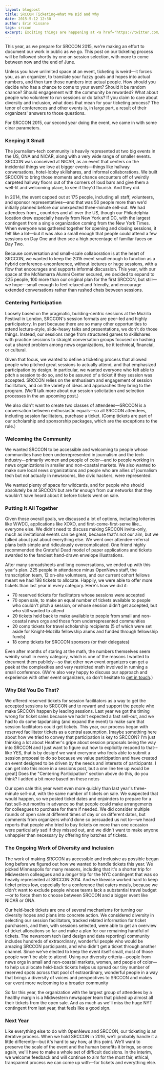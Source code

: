 ```yaml
---
layout: blogpost
title: SRCCON Ticketing—What We Did and Why
date: 2015-5-12 12:30
author: Erin Kissane
tags: srccon
excerpt: Exciting things are happening at <a href="https://twitter.com/coralproject">The Coral Project</a> and we thought you should know about them.
---
```


This year, as we prepare for SRCCON 2015, we're making an effort to document our work in public as we go. This post on our ticketing process will be followed shortly by one on session selection, with more to come between now and the end of June.

Unless you have unlimited space at an event, ticketing is weird—it forces you, as an organizer, to translate your fuzzy goals and hopes into actual numbers, and then turn those numbers into actual people. How should you decide who has a chance to come to your event? Should it be random chance? Should engagement with the community be rewarded? What about people who volunteer to run sessions or do talks? If you claim to care about diversity and inclusion, what does that mean for your ticketing process? The tenor of conferences and other events is, in large part, a result of their organizers' answers to those questions. 

For SRCCON 2015, our second year doing the event, we came in with some clear parameters.

### Keeping It Small

The journalism-tech community is heavily represented at two big events in the US, ONA and NICAR, along with a very wide range of smaller events. SRCCON was conceived at NICAR, as an event that centers on the incidental things we love at bigger events—things like hallway conversations, hotel-lobby skillshares, and informal collaborations. We built SRCCON to bring those moments and chance encounters off of weirdly carpeted hallway floors out of the corners of loud bars and give them a well-lit and welcoming place, to see if they'd flourish. And they did. 

In 2014, the event capped out at 175 people, including all staff, volunteers, and sponsor representatives—and that was 50 people more than we'd initially planned before our unexpected three-minute sell-out. We had attendees from _ countries and all over the US, though our Philadelphia location drew especially heavily from New York and DC, with the largest contingent from a single organization coming from the New York Times. When everyone was gathered together for opening and closing sessions, it felt like a lot—but it was also a small enough that people could attend a few sessions on Day One and then see a high percentage of familiar faces on Day Two.

Because conversation and small-scale collaboration is at the heart of SRCCON, we wanted to keep the 2015 event small enough to function as a hybrid conference-unconference, without lectures or huge sessions, with a flow that encourages and supports informal discussion. This year, with our space at the McNamarra Alumni Center secured, we decided to expand to 225 people, 100  more than our original plan for the first SRCCON, but still—we hope—small enough to feel relaxed and friendly, and encourage extended conversations rather than rushed chats between sessions.

### Centering Participation

Loosely based on the pragmatic, building-centric sessions at the Mozilla Festival in London, SRCCON's session formats are peer-led and highly participatory. In part because there are so many other opportunities to attend lecture-style, slide-heavy talks and presentations, we don't do those things. Instead, our sessions range from structured games to skillshares with practice sessions to straight conversation groups focused on hashing out a shared problem among news organizations, be it technical, financial, or cultural. 

Given that focus, we wanted to define a ticketing process that allowed people who pitched great sessions to actually attend, and that emphasized participation by design. In particular, we wanted everyone who felt able to pitch a session to do so, and to be assured of a ticket if they session was accepted. SRCCON relies on the enthusiasm and engagement of session facilitators, and on the variety of ideas and approaches they bring to the program. (We'll talk more about our session solicitation and selection processes in the an upcoming post.)

We also didn't want to create two classes of attendees—SRCCON is a conversation between enthusiastic equals—so all SRCCON attendees, including session facilitators, purchase a ticket. (Comp tickets are part of our scholarship and sponsorship packages, which are the exceptions to the rule.)

### Welcoming the Community

We wanted SRCCON to be accessible and welcoming to people whose communities have been underrepresented in journalism and the tech industry—primarily women and people of color—and to people working in news organizations in smaller and non-coastal markets. We also wanted to make sure local news organizations and people who are allies of journalism tech but not actually in newsrooms, like civic hackers, were represented.

We wanted plenty of space for wildcards, and for people who should absolutely be at SRCCON but are far enough from our networks that they wouldn't have heard about it before tickets went on sale.

### Putting It All Together

Given those overall goals, we discussed a lot of options, including lotteries like WWDC, applications like XOXO, and first-come-first-serve like…everyone else. We didn't need to discuss making SRCCON invite-only, much as invitational events can be great, because that's not our aim, but we talked about just about everything else. We went over attendee-referral plans both simple and ridiculously overcomplicated. One friend highly recommended the Grateful Dead model of paper applications and tickets awarded to the fanciest hand-drawn envelope illustrations. 

After many spreadsheets and long conversations, we ended up with this year's plan. 225 people in attendance minus OpenNews staff, the transcription team, 12 on-site volunteers, and our current cohort fellows meant we had 198 tickets to allocate. Happily, we were able to offer more tickets than last year in every category. Here's how we did it:

* 70 reserved tickets for facilitators whose sessions were accepted
* 70 open sale, to make an equal number of tickets available to people who couldn't pitch a session, or whose session didn't get accepted, but who still wanted to attend 
* 20 tickets held back to make available to people from small and non-coastal news orgs and those from underrepresented communities
* 20 comp tickets for travel scholarship recipients (5 of which were set aside for Knight-Mozilla fellowship alums and funded through fellowship funds)
* 18 comp tickets for SRCCON sponsors (or their delegates)

Even after months of staring at the math, the numbers themselves seem weirdly small in every category, which is one of the reasons I wanted to document them publicly—so that other new event organizers can get a peek at the complexities and very restricted math involved in running a small conference. (We're also very happy to discuss our approach and experience with other event organizers, so don't hesitate to [get in touch](mailto:srccon@opennews.org ).)

### Why Did You Do That?

We offered reserved tickets for session facilitators as a way to get the accepted sessions to SRCCON and to reward and support the people who make SRCCON happen by leading sessions. Last year we got the timing wrong for ticket sales because we hadn't expected a fast sell-out, and we had to do some tapdancing (and expand the event) to make sure that session facilitators could get tickets. This year, our process began with reserved facilitator tickets as a central assumption. [maybe something here about how we tried to convey that participation is key to SRCCON? I'm just thinking a lot about Heather's gripe about session proposals being the way into SRCCON and I just want to figure out how to explicitly respond to that--like YES, that is by design! we want everyone who feels able to submit a session proposal to do so because we value participation and have created an event designed to be driven by the needs and interests of participants. I can get into this more in a sessions post, but a one line tee up would be great] Does the "Centering Participation" section above do this, do you think? I added a bit more based on these notes

Our open sale this year went even more quickly than last year's three-minute sell-out, with the same number of tickets on sale. We suspected that would happen, so we posted ticket dates and enjoinders to prepare for a fast sell-out months in advance so that people could make arrangements for colleagues to purchase for them if needed. We did consider multiple rounds of open sale at different times of day or on different dates, but comments from organizers who'd done so persuaded us not to—we heard reports that people who tried to buy tickets on more than one occasion were particularly sad if they missed out, and we didn't want to make anyone unhappier than necessary by offering tiny batches of tickets.

### The Ongoing Work of Diversity and Inclusion

The work of making SRCCON as accessible and inclusive as possible began long before we figured out how we wanted to handle tickets this year. We picked Minneapolis for many reasons, including that it's a shorter trip for Midwestern colleagues and a *longer* trip for the NYC contingent that was so heavily represented at SRCCON 2014. And we likewise worked hard to keep ticket prices low, especially for a conference that caters meals, because we didn't want to exclude people whose teams lack a substantial travel budget—or to force them to choose between SRCCON and a bigger event like NICAR or ONA.
 
Our held-back tickets are one of several mechanisms for turning our diversity hopes and plans into concrete action. We considered diversity in selecting our session facilitators, tracked related information for ticket purchasers, and then, with sessions selected, were able to get an overview of ticket allocations so far and make a plan for our remaining handful of tickets. The newsroom tech (and design and data reporting) community includes hundreds of extraordinary, wonderful people who would be amazing SRCCON participants, and who didn't get a ticket through another channel. Since we've elected to keep the event itself small, most of those people won't be able to attend. Using our diversity criteria—people from news orgs in small and non-coastal markets, women, and people of color—to help us allocate held-back tickets helps us spread our tiny number of reserved spots across that pool of extraordinary, wonderful people in a way that brings a diversity of voices and perspectives to SRCCON and makes our event more welcoming to a broader community

So far this year, the organization with the largest group of attendees by a healthy margin is a Midwestern newspaper team that picked up almost all their tickets from the open sale. And as much as we'll miss the huge NYT contingent from last year, that feels like a good sign.

### Next Year

Like everything else to do with OpenNews and SRCCON, our ticketing is an iterative process. When we hold SRCCON in 2016, we'll probably handle it a little differently—but it's hard to say how, at this point. We'll want to preserve the scale of the event and the human benefits it brings, so once again, we'll have to make a whole set of difficult decisions. In the interim, we welcome feedback and will continue to aim for the most fair, ethical, transparent process we can come up with—for tickets and everything else.